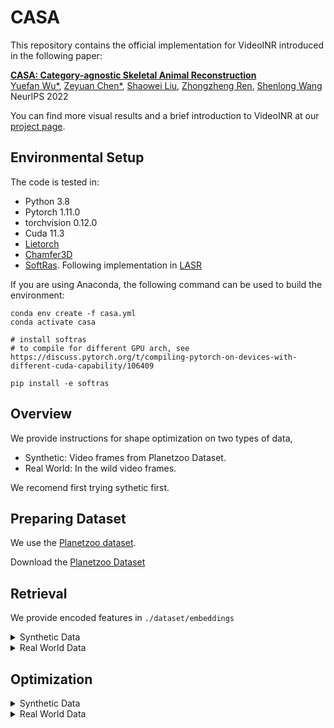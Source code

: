 # CASA
This repository contains the official implementation for VideoINR introduced in the following paper:

[**CASA: Category-agnostic Skeletal Animal
Reconstruction**](https://Iven-Wu.github.io/CASA)
<br>
[Yuefan Wu*](http://ivenwu.com/), [Zeyuan Chen*](https://zeyuan-chen.com/), [Shaowei Liu](https://stevenlsw.github.io/), [Zhongzheng Ren](https://jason718.github.io/),  [Shenlong Wang](http://shenlong.web.illinois.edu/)
<br>
NeurIPS 2022

You can find more visual results and a brief introduction to VideoINR at our [project page](https://Iven-Wu.github.io/CASA).


## Environmental Setup

The code is tested in:
- Python 3.8
- Pytorch 1.11.0
- torchvision 0.12.0
- Cuda 11.3
- [Lietorch](https://github.com/princeton-vl/lietorch)
- [Chamfer3D](https://github.com/ThibaultGROUEIX/ChamferDistancePytorch)
- [SoftRas](https://github.com/ShichenLiu/SoftRas). Following implementation in [LASR](https://github.com/google/lasr)

If you are using Anaconda, the following command can be used to build the environment:


```
conda env create -f casa.yml
conda activate casa

# install softras
# to compile for different GPU arch, see https://discuss.pytorch.org/t/compiling-pytorch-on-devices-with-different-cuda-capability/106409

pip install -e softras
```

## Overview
We provide instructions for shape optimization on two types of data,
- Synthetic: Video frames from Planetzoo Dataset.
- Real World: In the wild video frames.

We recomend first trying sythetic first.

## Preparing Dataset

We use the [Planetzoo dataset](https://www.cs.ubc.ca/labs/imager/tr/2017/DeepVideoDeblurring/). 

Download the [Planetzoo Dataset]()

## Retrieval
We provide encoded features in `./dataset/embeddings`
<details><summary>Synthetic Data</summary>

```
python clip_retrieve_cus.py 
```
</details>

<details><summary>Real World Data</summary>

You will need to install and clone [detectron2](https://github.com/facebookresearch/detectron2) to obtain instance segmentations.

```
python -m pip install detectron2 -f \
  https://dl.fbaipublicfiles.com/detectron2/wheels/cu113/torch1.11/index.html
git clone https://github.com/facebookresearch/detectron2
```

```
python mask.py
python clip_retrieve_real.py 
```
</details>

## Optimization

<details><summary>Synthetic Data</summary>
Next, we want to optimize the shape, skeleton, skinning weight parameters from observations.

```
python optimize_final.py
```

</details>


<details><summary>Real World Data</summary>
Similarly, run the following steps to reconstruct pika

```
python optimize_final.py
```

</details>


<!-- ## Acknowledgments
Our code is built on [LASR](https://github.com/Mukosame/Zooming-Slow-Mo-CVPR-2020). Thank the authors for sharing their codes! -->


<!-- Mesh download [simplified meshes](https://drive.google.com/drive/folders/1g8RMN_MLN2ZOlbiy8j6pPk3GUZYI8DLG?usp=sharing) -->
